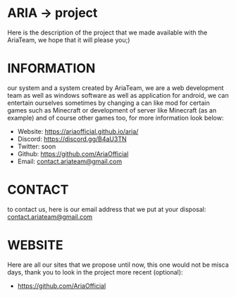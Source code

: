 # ARIA -> project

Here is the description of the project that we made available with the AriaTeam, we hope that it will please you;)

# INFORMATION

our system and a system created by AriaTeam, we are a web development team as well as windows software as well as application for android, we can entertain ourselves sometimes by changing a can like mod for certain games such as Minecraft or development of server like Minecraft (as an example) and of course other games too, for more information look below:

- Website: https://ariaofficial.github.io/aria/
- Discord: https://discord.gg/B4aU3TN
- Twitter: soon
- Github: https://github.com/AriaOfficial
- Email: contact.ariateam@gmail.com

# CONTACT

to contact us, here is our email address that we put at your disposal: contact.ariateam@gmail.com

# WEBSITE

Here are all our sites that we propose until now, this one would not be misca days, thank you to look in the project more recent (optional):

- https://github.com/AriaOfficial
